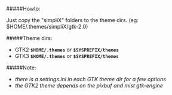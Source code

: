 #####Howto:

Just copy the "simpliX" folders to the theme dirs. (eg: $HOME/.themes/simpliX/gtk-2.0)

#####Theme dirs:

* GTK2 **`$HOME/.themes`** or **`$SYSPREFIX/themes`** 
* GTK3 **`$HOME/.themes`** or **`$SYSPREFIX/themes`** 

#####Note:

* *there is a settings.ini in each GTK theme dir for a few options*
* *the GTK2 theme depends on the pixbuf and mist gtk-engine*
